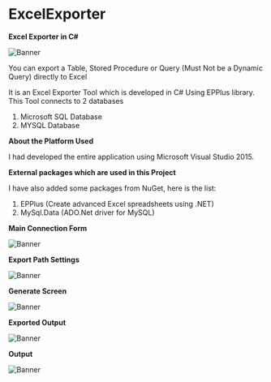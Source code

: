 # ExcelExporter
<b> Excel Exporter in C# </b>

<img src="https://github.com/saineshwar/ExcelExporter/blob/master/image001.png?raw=true" alt="Banner" title="Banner" style="max-width:100%;">

You can export a Table, Stored Procedure or Query (Must Not be a Dynamic Query) directly to Excel

It is an Excel Exporter Tool which is developed in C# Using EPPlus library. 
This Tool connects to 2 databases 
1.	Microsoft SQL Database
2.	MYSQL Database

<b> About the Platform Used </b>

I had developed the entire application using Microsoft Visual Studio 2015.

<b> External packages which are used in this Project </b>  

I have also added some packages from NuGet, here is the list:

1.	EPPlus (Create advanced Excel spreadsheets using .NET)
2.	MySql.Data (ADO.Net driver for MySQL)

<b> Main Connection Form </b>  

<img src="https://github.com/saineshwar/ExcelExporter/blob/master/image003.png?raw=true" alt="Banner" title="Banner" style="max-width:100%;">

<b>Export Path Settings</b>  

<img src="https://github.com/saineshwar/ExcelExporter/blob/master/image005.png?raw=true" alt="Banner" title="Banner" style="max-width:100%;">


<b>Generate Screen</b>  

<img src="https://github.com/saineshwar/ExcelExporter/blob/master/image013.png?raw=true" alt="Banner" title="Banner" style="max-width:100%;">

<b>Exported Output</b>  

<img src="https://github.com/saineshwar/ExcelExporter/blob/master/image015.png?raw=true" alt="Banner" title="Banner" style="max-width:100%;">

<b>Output</b>  

<img src="https://github.com/saineshwar/ExcelExporter/blob/master/image017.png?raw=true" alt="Banner" title="Banner" style="max-width:100%;">

